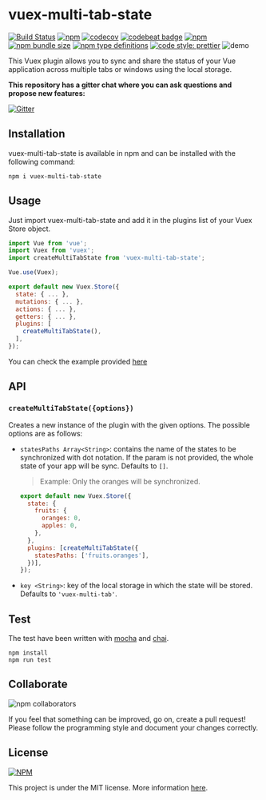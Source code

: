 # vuex-multi-tab-state

[![Build Status](https://travis-ci.com/gabrielmbmb/vuex-multi-tab-state.svg?branch=master)](https://travis-ci.com/gabrielmbmb/vuex-multi-tab-state)
[![npm](https://img.shields.io/npm/v/vuex-multi-tab-state)](https://www.npmjs.com/package/vuex-multi-tab-state)
[![codecov](https://codecov.io/gh/gabrielmbmb/vuex-multi-tab-state/branch/master/graph/badge.svg)](https://codecov.io/gh/gabrielmbmb/vuex-multi-tab-state)
[![codebeat badge](https://codebeat.co/badges/9c5328f7-a70e-412a-a68a-ce67668bfc0d)](https://codebeat.co/projects/github-com-gabrielmbmb-vuex-multi-tab-state-master)
[![npm](https://img.shields.io/npm/dm/vuex-multi-tab-state)](https://www.npmjs.com/package/vuex-multi-tab-state)
[![npm bundle size](https://img.shields.io/bundlephobia/min/vuex-multi-tab-state)](https://www.npmjs.com/package/vuex-multi-tab-state)
[![npm type definitions](https://img.shields.io/npm/types/vuex-multi-tab-state)](https://www.npmjs.com/package/vuex-multi-tab-state)
[![code style: prettier](https://img.shields.io/badge/code_style-prettier-ff69b4.svg)](https://github.com/prettier/prettier)
![demo](https://raw.githubusercontent.com/gabrielmbmb/vuex-multi-tab-state/master/.github/demo.gif?token=AHBT6NTORAZEFGKQRZ3IC4C6KHJA6)

This Vuex plugin allows you to sync and share the status of your Vue application across multiple tabs or windows using the local storage.

**This repository has a gitter chat where you can ask questions and propose new features:**

[![Gitter](https://badges.gitter.im/vuex-multi-tab-state/community.svg)](https://gitter.im/vuex-multi-tab-state/community?utm_source=badge&utm_medium=badge&utm_campaign=pr-badge)

## Installation

vuex-multi-tab-state is available in npm and can be installed with the following command:

    npm i vuex-multi-tab-state

## Usage

Just import vuex-multi-tab-state and add it in the plugins list of your Vuex Store object.

```javascript
import Vue from 'vue';
import Vuex from 'vuex';
import createMultiTabState from 'vuex-multi-tab-state';

Vue.use(Vuex);

export default new Vuex.Store({
  state: { ... },
  mutations: { ... },
  actions: { ... },
  getters: { ... },
  plugins: [
    createMultiTabState(),
  ],
});
```

You can check the example provided [here](https://github.com/gabrielmbmb/vuex-multi-tab-state/tree/master/examples/basic)

## API

### `createMultiTabState({options})`

Creates a new instance of the plugin with the given options. The possible options are as follows:

- `statesPaths Array<String>`: contains the name of the states to be synchronized with dot notation. If the param is not provided, the whole state of your app will be sync. Defaults to `[]`.

  > Example: Only the oranges will be synchronized.

  ```javascript
  export default new Vuex.Store({
    state: {
      fruits: {
        oranges: 0,
        apples: 0,
      },
    },
    plugins: [createMultiTabState({
      statesPaths: ['fruits.oranges'],
    })],
  });
  ```

- `key <String>`: key of the local storage in which the state will be stored. Defaults to `'vuex-multi-tab'`.

## Test

The test have been written with [mocha](https://github.com/mochajs/mocha) and [chai](https://github.com/chaijs/chai).

    npm install
    npm run test

## Collaborate

![npm collaborators](https://img.shields.io/npm/collaborators/vuex-multi-tab-state)

If you feel that something can be improved, go on, create a pull request! Please follow the programming style and document your changes correctly.

## License

[![NPM](https://img.shields.io/npm/l/vuex-multi-tab-state)](https://github.com/gabrielmbmb/vuex-multi-tab-state/blob/master/LICENSE)

This project is under the MIT license. More information [here](https://github.com/gabrielmbmb/vuex-multi-tab-state/blob/master/LICENSE).
